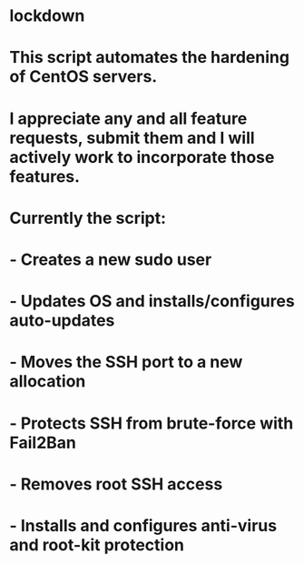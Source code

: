 # lockdown
# This script automates the hardening of CentOS servers.

# I appreciate any and all feature requests, submit them and I will actively work to incorporate those features.

# Currently the script: 
#   - Creates a new sudo user
#   - Updates OS and installs/configures auto-updates
#   - Moves the SSH port to a new allocation
#   - Protects SSH from brute-force with Fail2Ban
#   - Removes root SSH access
#   - Installs and configures anti-virus and root-kit protection
